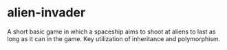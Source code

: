 # alien-invader
A short basic game in which a spaceship aims to shoot at aliens to last as long as it can in the game. Key utilization of inheritance and polymorphism.
